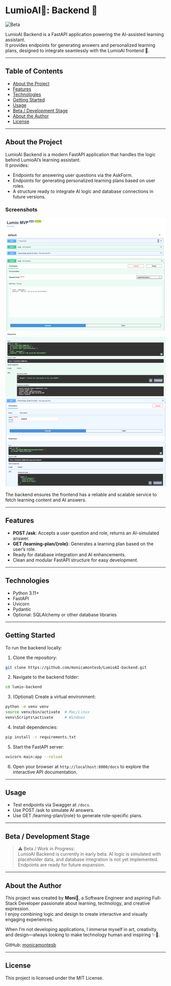 # LumioAI🔆: Backend 🔧
![Beta](https://img.shields.io/badge/status-beta-yellow)

LumioAI Backend is a FastAPI application powering the AI-assisted learning assistant.  
It provides endpoints for generating answers and personalized learning plans, designed to integrate seamlessly with the LumioAI frontend 🙂.

---

## Table of Contents
- [About the Project](#about-the-project)
- [Features](#features)
- [Technologies](#technologies)
- [Getting Started](#getting-started)
- [Usage](#usage)
- [Beta / Development Stage](#beta--development-stage)
- [About the Author](#about-the-author)
- [License](#license)

---

## About the Project

LumioAI Backend is a modern FastAPI application that handles the logic behind LumioAI’s learning assistant.  
It provides:

- Endpoints for answering user questions via the AskForm.
- Endpoints for generating personalized learning plans based on user roles.
- A structure ready to integrate AI logic and database connections in future versions.

### Screenshots
![Swagger Overview](screenshots/swaggeroverview.png)
![Ask Endpoint Test 1](screenshots/asktest1.png)
![Ask Endpoint Test 2](screenshots/asktest2.png)
![Learning Plan Test](screenshots/plantest.png)

The backend ensures the frontend has a reliable and scalable service to fetch learning content and AI answers.

---

## Features

- **POST /ask**: Accepts a user question and role, returns an AI-simulated answer.
- **GET /learning-plan/{role}**: Generates a learning plan based on the user’s role.
- Ready for database integration and AI enhancements.
- Clean and modular FastAPI structure for easy development.

---

## Technologies

- Python 3.11+
- FastAPI
- Uvicorn
- Pydantic
- Optional: SQLAlchemy or other database libraries

---

## Getting Started

To run the backend locally:

1. Clone the repository:

```bash
git clone https://github.com/monicamontesb/LumioAI-backend.git
```

2. Navigate to the backend folder:

```bash
cd lumio-backend
```

3. (Optional) Create a virtual environment:

```bash
python -m venv venv
source venv/bin/activate  # Mac/Linux
venv\Scripts\activate     # Windows
```

4. Install dependencies:

```bash
pip install -r requirements.txt
```

5. Start the FastAPI server:

```bash
uvicorn main:app --reload
```

6. Open your browser at `http://localhost:8000/docs` to explore the interactive API documentation.

---

## Usage

- Test endpoints via Swagger at `/docs`.
- Use POST /ask to simulate AI answers.
- Use GET /learning-plan/{role} to generate role-specific plans.

---

## Beta / Development Stage

> ⚠️ Beta / Work in Progress:  
> LumioAI Backend is currently in early beta. AI logic is simulated with placeholder data, and database integration is not yet implemented. Endpoints are ready for future expansion.

---

## About the Author

This project was created by **Moni**💛, a Software Engineer and aspiring Full-Stack Developer passionate about learning, technology, and creative expression.  
I enjoy combining logic and design to create interactive and visually engaging experiences.

When I’m not developing applications, I immerse myself in art, creativity, and design—always looking to make technology human and inspiring ✨🎨.

GitHub: [monicamontesb](https://github.com/monicamontesb)

---

## License

This project is licensed under the MIT License.
